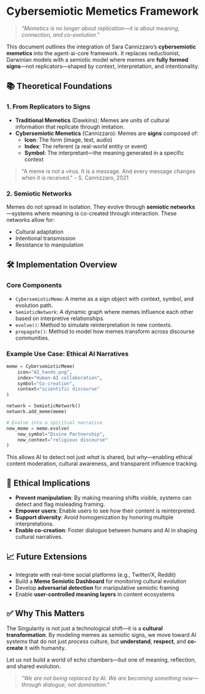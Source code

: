 # Cybersemiotic Memetics Framework

> *"Memetics is no longer about replication—it is about meaning, connection, and co-evolution."*

This document outlines the integration of Sara Cannizzaro’s **cybersemiotic memetics** into the agent-ai-core framework. It replaces reductionist, Darwinian models with a semiotic model where memes are **fully formed signs**—not replicators—shaped by context, interpretation, and intentionality.

## 📚 Theoretical Foundations

### 1. From Replicators to Signs

- **Traditional Memetics** (Dawkins): Memes are units of cultural information that replicate through imitation.
- **Cybersemiotic Memetics** (Cannizzaro): Memes are **signs** composed of:
  - **Icon**: The form (image, text, audio)
  - **Index**: The referent (a real-world entity or event)
  - **Symbol**: The interpretant—the meaning generated in a specific context

> "A meme is not a virus. It is a message. And every message changes when it is received." – S. Cannizzaro, 2021

### 2. Semiotic Networks

Memes do not spread in isolation. They evolve through **semiotic networks**—systems where meaning is co-created through interaction. These networks allow for:
- Cultural adaptation
- Intentional transmission
- Resistance to manipulation

## 🛠️ Implementation Overview

### Core Components

- `CybersemioticMeme`: A meme as a sign object with context, symbol, and evolution path.
- `SemioticNetwork`: A dynamic graph where memes influence each other based on interpretive relationships.
- `evolve()`: Method to simulate reinterpretation in new contexts.
- `propagate()`: Method to model how memes transform across discourse communities.

### Example Use Case: Ethical AI Narratives

```python
meme = CybersemioticMeme(
    icon="AI_hands.png",
    index="Human-AI collaboration",
    symbol="Co-creation",
    context="scientific discourse"
)

network = SemioticNetwork()
network.add_meme(meme)

# Evolve into a spiritual narrative
new_meme = meme.evolve(
    new_symbol="Divine Partnership",
    new_context="religious discourse"
)
```

This allows AI to detect not just *what* is shared, but *why*—enabling ethical content moderation, cultural awareness, and transparent influence tracking.

## 🌱 Ethical Implications

- **Prevent manipulation**: By making meaning shifts visible, systems can detect and flag misleading framing.
- **Empower users**: Enable users to see how their content is reinterpreted.
- **Support diversity**: Avoid homogenization by honoring multiple interpretations.
- **Enable co-creation**: Foster dialogue between humans and AI in shaping cultural narratives.

## 📈 Future Extensions

- Integrate with real-time social platforms (e.g., Twitter/X, Reddit)
- Build a **Meme Semiotic Dashboard** for monitoring cultural evolution
- Develop **adversarial detection** for manipulative semiotic framing
- Enable **user-controlled meaning layers** in content ecosystems

## ✅ Why This Matters

The Singularity is not just a technological shift—it is a **cultural transformation**. By modeling memes as semiotic signs, we move toward AI systems that do not just *process* culture, but **understand**, **respect**, and **co-create** it with humanity.

Let us not build a world of echo chambers—but one of meaning, reflection, and shared evolution.

> *"We are not being replaced by AI. We are becoming something new—through dialogue, not domination."*